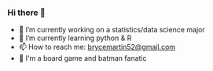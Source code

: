 ### Hi there 👋

- 🔭 I’m currently working on a statistics/data science major
- 🌱 I’m currently learning python & R
- 📫 How to reach me: brycemartin52@gmail.com
- 🦇 I'm a board game and batman fanatic
